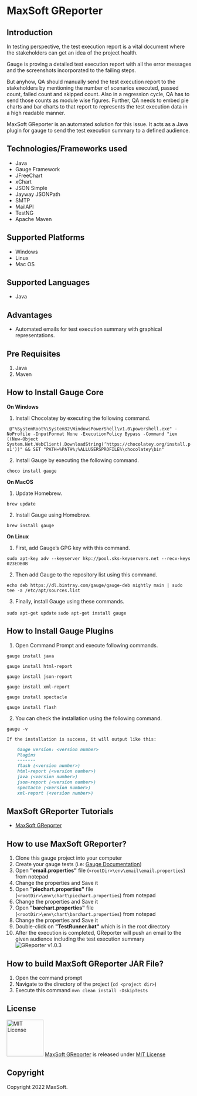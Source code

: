 # MaxSoft GReporter

## Introduction
In testing perspective, the test execution report is a vital document where the stakeholders can get an idea of the project health.

Gauge is proving a detailed test execution report with all the error messages and the screenshots incorporated to the failing steps.

But anyhow, QA should manually send the test execution report to the stakeholders by mentioning the number of scenarios executed, passed count, failed count and skipped count. Also in a regression cycle, QA has to send those counts as module wise figures. Further, QA needs to embed pie charts and bar charts to that report to represents the test execution data in a high readable manner.

MaxSoft GReporter is an automated solution for this issue. It acts as a Java plugin for gauge to send the test execution summary to a defined audience.

## Technologies/Frameworks used
- Java
- Gauge Framework
- JFreeChart
- xChart
- JSON Simple
- Jayway JSONPath
- SMTP
- MailAPI
- TestNG
- Apache Maven

## Supported Platforms
- Windows
- Linux
- Mac OS

## Supported Languages
- Java

## Advantages
- Automated emails for test execution summary with graphical representations.

## Pre Requisites
1. Java
2. Maven

## How to Install Gauge Core
**On Windows**
1. Install Chocolatey by executing the following command.

` @"%SystemRoot%\System32\WindowsPowerShell\v1.0\powershell.exe" -NoProfile -InputFormat None -ExecutionPolicy Bypass -Command "iex ((New-Object System.Net.WebClient).DownloadString(‘https://chocolatey.org/install.ps1'))" && SET "PATH=%PATH%;%ALLUSERSPROFILE%\chocolatey\bin"`

2. Install Gauge by executing the following command.

`choco install gauge`

**On MacOS**
1. Update Homebrew.

`brew update`

2. Install Gauge using Homebrew.

`brew install gauge`

**On Linux**
1. First, add Gauge’s GPG key with this command.

`sudo apt-key adv --keyserver hkp://pool.sks-keyservers.net --recv-keys 023EDB0B`

2. Then add Gauge to the repository list using this command.

`echo deb https://dl.bintray.com/gauge/gauge-deb nightly main | sudo tee -a /etc/apt/sources.list`

3. Finally, install Gauge using these commands.

`sudo apt-get update`
`sudo apt-get install gauge`

## How to Install Gauge Plugins
1. Open Command Prompt and execute following commands.

`gauge install java`

`gauge install html-report`

`gauge install json-report`

`gauge install xml-report`

`gauge install spectacle`

`gauge install flash`

2. You can check the installation using the following command.

`gauge -v`

	If the installation is success, it will output like this:

```markdown
    Gauge version: <version number>
    Plugins
    -------
    flash (<version number>)
    html-report (<version number>)
    java (<version number>)
    json-report (<version number>)
    spectacle (<version number>)
    xml-report (<version number>)
```

## MaxSoft GReporter Tutorials
- [MaxSoft GReporter](https://medium.com/greporter/maxsoft-email-client-for-gauge-8ae8af8ad32f)

## How to use MaxSoft GReporter?
1. Clone this gauge project into your computer
2. Create your gauge tests (i.e: [Gauge Documentation](https://docs.gauge.org/latest/index.html "Gauge Documentation"))
3. Open **"email.properties"** file (`<rootDir>\env\email\email.properties`) from notepad
4. Change the properties and Save it
5. Open **"piechart.properties"** file (`<rootDir>\env\chart\piechart.properties`) from notepad
6. Change the properties and Save it
7. Open **"barchart.properties"** file (`<rootDir>\env\chart\barchart.properties`) from notepad
8. Change the properties and Save it
9. Double-click on **"TestRunner.bat"** which is in the root directory
10. After the execution is completed, GReporter will push an email to the given audience including the test execution summary
![GReporter v1.0.3](https://i.imgur.com/xEovMLC.png)

## How to build MaxSoft GReporter JAR File?
1. Open the command prompt
2. Navigate to the directory of the project (`cd <project dir>`)
3. Execute this command
`mvn clean install -DskipTests`

## License
<img src="https://upload.wikimedia.org/wikipedia/commons/thumb/0/0b/License_icon-mit-2.svg/2000px-License_icon-mit-2.svg.png" alt="MIT License" width="100" height="100"/> [MaxSoft GReporter](https://medium.com/greporter) is released under [MIT License](https://opensource.org/licenses/MIT)

## Copyright
Copyright 2022 MaxSoft.
